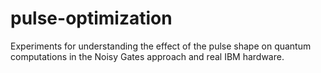 # pulse-optimization
Experiments for understanding the effect of the pulse shape on quantum computations in the Noisy Gates approach and real IBM hardware.
